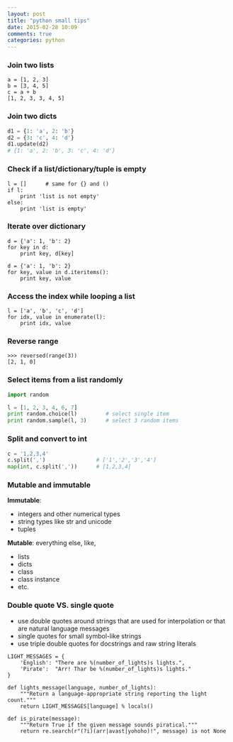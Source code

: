 ```yaml
---
layout: post
title: "python small tips"
date: 2015-02-28 10:09
comments: true
categories: python
---
```


### Join two lists
```
a = [1, 2, 3]
b = [3, 4, 5]
c = a + b
[1, 2, 3, 3, 4, 5]
```

### Join two dicts
```python
d1 = {1: 'a', 2: 'b'}
d2 = {3: 'c', 4: 'd'}
d1.update(d2)
# {1: 'a', 2: 'b', 3: 'c', 4: 'd'}
```

### Check if a list/dictionary/tuple is empty
```
l = []      # same for {} and ()
if l:
    print 'list is not empty'
else:
    print 'list is empty'
```

### Iterate over dictionary
```
d = {'a': 1, 'b': 2}
for key in d:
    print key, d[key]
```

```
d = {'a': 1, 'b': 2}
for key, value in d.iteritems():
    print key, value
```

### Access the index while looping a list
```
l = ['a', 'b', 'c', 'd']
for idx, value in enumerate(l):
    print idx, value
```

### Reverse range
```
>>> reversed(range(3))
[2, 1, 0]
```

### Select items from a list randomly

```python
import random

l = [1, 2, 3, 4, 6, 7]
print random.choice(l)         # select single item
print random.sample(l, 3)      # select 3 random items
```

### Split and convert to int

```python
c = '1,2,3,4'
c.split(',')				# ['1','2','3','4']
map(int, c.split(','))      # [1,2,3,4]
```

### Mutable and immutable
__Immutable__:

- integers and other numerical types
- string types like str and unicode
- tuples

__Mutable__: everything else, like,

- lists
- dicts
- class
- class instance
- etc.


### Double quote VS. single quote
- use double quotes around strings that are used for interpolation or that are natural language messages
- single quotes for small symbol-like strings
- use triple double quotes for docstrings and raw string literals
```
LIGHT_MESSAGES = {
    'English': "There are %(number_of_lights)s lights.",
    'Pirate':  "Arr! Thar be %(number_of_lights)s lights."
}

def lights_message(language, number_of_lights):
    """Return a language-appropriate string reporting the light count."""
    return LIGHT_MESSAGES[language] % locals()

def is_pirate(message):
    """Return True if the given message sounds piratical."""
    return re.search(r"(?i)(arr|avast|yohoho)!", message) is not None
```
